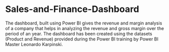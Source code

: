 # Sales-and-Finance-Dashboard
The dashboard, built using Power BI gives the revenue and margin analysis of a company that helps in analyzing the revenue and gross margin over the period of an year.
The dashboard has been created using the datasets (Product and Revenue) provided during the Power BI training by Power BI Master Leonardo Karpinski. 
